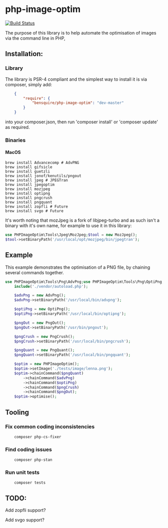 # php-image-optim
[![Build Status](https://travis-ci.org/bensquire/php-image-optim.png)](https://travis-ci.org/bensquire/php-image-optim)

The purpose of this library is to help automate the optimisation of images via the command line in PHP,

## Installation:
### Library
The library is PSR-4 compliant and the simplest way to install it is via composer, simply add:

```json
    {
        "require": {
            "bensquire/php-image-optim": "dev-master"
        }
    }
```

into your composer.json, then run 'composer install' or 'composer update' as required.

### Binaries
#### MacOS

```console
brew install Advancecomp # AdvPNG
brew install gifsicle
brew install guetzli
brew install jonof/kenutils/pngout
brew install jpeg # JPEGTran
brew install jpegoptim
brew install mozjpeg
brew install optipng
brew install pngcrush
brew install pngquant
brew install zopfli # Future
brew install svgo # Future

```

It's worth noting that mozJpeg is a fork of libjpeg-turbo and as such isn't a binary with it's own name, for example to use it in this library:

```php
use PHPImageOptim\Tools\Jpeg\MozJpeg;$tool = new MozJpeg();
$tool->setBinaryPath('/usr/local/opt/mozjpeg/bin/jpegtran');
```


## Example
This example demonstrates the optimisation of a PNG file, by chaining several commands together.

```php
use PHPImageOptim\Tools\Png\AdvPng;use PHPImageOptim\Tools\Png\OptiPng;use PHPImageOptim\Tools\Png\PngCrush;use PHPImageOptim\Tools\Png\PngOut;use PHPImageOptim\Tools\Png\PngQuant;<?php
    include('./vendor/autoload.php');

    $advPng = new AdvPng();
    $advPng->setBinaryPath('/usr/local/bin/advpng');

    $optiPng = new OptiPng();
    $optiPng->setBinaryPath('/usr/local/bin/optipng');

    $pngOut = new PngOut();
    $pngOut->setBinaryPath('/usr/bin/pngout');

    $pngCrush = new PngCrush();
    $pngCrush->setBinaryPath('/usr/local/bin/pngcrush');

    $pngQuant = new PngQuant();
    $pngQuant->setBinaryPath('/usr/local/bin/pngquant');

    $optim = new PHPImageOptim();
    $optim->setImage('./tests/image/lenna.png');
    $optim->chainCommand($pngQuant)
        ->chainCommand($advPng)
        ->chainCommand($optiPng)
        ->chainCommand($pngCrush)
        ->chainCommand($pngOut);
    $optim->optimise();
```

## Tooling
### Fix common coding inconsistencies
```console
    composer php-cs-fixer
```

### Find coding issues
```console
    composer php-stan
```

### Run unit tests
```console
    composer tests
```


## TODO:
Add zopfli support?

Add svgo support?